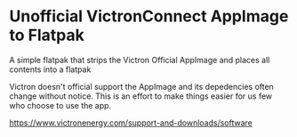 # Unofficial VictronConnect AppImage to Flatpak


A simple flatpak that strips the Victron Official AppImage and places all contents into a flatpak

Victron doesn't official support the AppImage and its depedencies often change without notice. 
This is an effort to make things easier for us few who choose to use the app.


https://www.victronenergy.com/support-and-downloads/software

